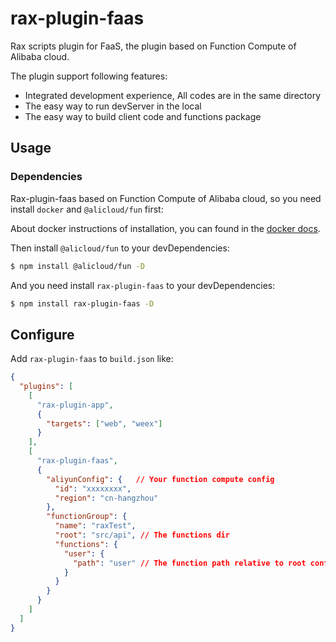 # rax-plugin-faas

Rax scripts plugin for FaaS, the plugin based on Function Compute of Alibaba cloud.

The plugin support following features:

- Integrated development experience, All codes are in the same directory
- The easy way to run devServer in the local
- The easy way to build client code and functions package

## Usage

### Dependencies

Rax-plugin-faas based on Function Compute of Alibaba cloud, so you need install `docker` and `@alicloud/fun` first:

About docker instructions of installation, you can found in the [docker docs](https://docs.docker.com/install/).

Then install `@alicloud/fun` to your devDependencies:

```bash
$ npm install @alicloud/fun -D
```

And you need install `rax-plugin-faas` to your devDependencies:

```bash
$ npm install rax-plugin-faas -D
```

## Configure

Add `rax-plugin-faas` to `build.json` like:

```json
{
  "plugins": [
    [
      "rax-plugin-app",
      {
        "targets": ["web", "weex"]
      }
    ],
    [
      "rax-plugin-faas",
      {
        "aliyunConfig": {   // Your function compute config
          "id": "xxxxxxxx",
          "region": "cn-hangzhou"
        },
        "functionGroup": {
          "name": "raxTest",
          "root": "src/api", // The functions dir
          "functions": {
            "user": {
              "path": "user" // The function path relative to root config
            }
          }
        }
      }
    ]
  ]
}
```
